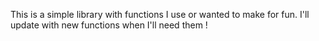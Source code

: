 This is a simple library with functions I use or wanted to make for fun. I'll update with new functions when I'll need them !
